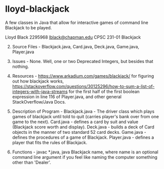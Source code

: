 # lloyd-blackjack
A few classes in Java that allow for interactive games of command line Blackjack to be played.

Lloyd Black
2295968
lblack@chapman.edu
CPSC 231-01
Blackjack

2. Source Files - Blackjack.java, Card.java, Deck.java, Game.java, Player.java

3. Issues - None. Well, one or two Deprecated Integers, but besides that nothing.

4. Resources - https://www.arkadium.com/games/blackjack/ for figuring out how blackjack works, https://stackoverflow.com/questions/30125296/how-to-sum-a-list-of-integers-with-java-streams for the first half of the first boolean expression in line 116 of Player.java, and other general StackOverflow/Java Docs.

5. Description of Program - Blackjack.java - The driver class which plays games of blackjack until told to quit (carries player's bank over from one game to the next). Card.java - defines a card by suit and value (Blackjack score worth and display). Deck.java - builds a deck of Card objects in the manner of two standard 52 card decks. Game.java - defines the procedures of a game of Blackjack. Player.java - defines a player that fits the rules of Blackjack.

6. Functions - javac *.java, java Blackjack name, where name is an optional command line argument if you feel like naming the computer something other than 'Dealer'.
